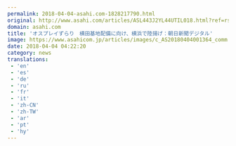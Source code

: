 ```yaml
---
permalink: 2018-04-04-asahi.com-1828217790.html
original: http://www.asahi.com/articles/ASL443J2YL44UTIL018.html?ref=rss
domain: asahi.com
title: 'オスプレイずらり　横田基地配備に向け、横浜で陸揚げ：朝日新聞デジタル'
image: https://www.asahicom.jp/articles/images/c_AS20180404001364_comm.jpg
date: 2018-04-04 04:22:20
category: news
translations: 
 - 'en'
 - 'es'
 - 'de'
 - 'ru'
 - 'fr'
 - 'it'
 - 'zh-CN'
 - 'zh-TW'
 - 'ar'
 - 'pt'
 - 'hy'
---
```


